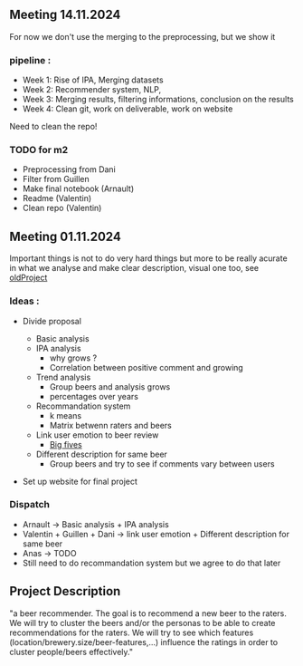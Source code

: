 

## Meeting 14.11.2024
For now we don't use the merging to the preprocessing, but we show it

### pipeline : 
- Week 1: Rise of IPA, Merging datasets
- Week 2: Recommender system, NLP, 
- Week 3: Merging results, filtering informations, conclusion on the results
- Week 4: Clean git, work on deliverable, work on website

Need to clean the repo!

### TODO for m2
- Preprocessing from Dani
- Filter from Guillen
- Make final notebook (Arnault)
- Readme (Valentin)
- Clean repo (Valentin)

## Meeting 01.11.2024
Important things is not to do very hard things but more to be really acurate in what we analyse and make clear description, visual one too, see [oldProject](https://hadriensevel.github.io/vivalavada/#fnref:3)

### Ideas : 
- Divide proposal
  - Basic analysis
  - IPA analysis
    - why grows ?
    - Correlation between positive comment and growing
  - Trend analysis
    - Group beers and analysis grows
    - percentages over years 
  - Recommandation system
    - k means
    - Matrix betwenn raters and beers  
  - Link user emotion to beer review
    - [Big fives](https://www.verywellmind.com/the-big-five-personality-dimensions-2795422)
  - Different description for same beer
    - Group beers and try to see if comments vary between users
  
- Set up website for final project

### Dispatch
- Arnault -> Basic analysis + IPA analysis
- Valentin + Guillen + Dani -> link user emotion + Different description for same beer
- Anas -> TODO
- Still need to do recommandation system but we agree to do that later


## Project Description

"a beer recommender. The goal is to recommend a new beer to the raters. We will try to cluster the beers and/or the personas to be able to create recommendations for the raters. We will try to see which features (location/brewery.size/beer-features,...) influence the ratings in order to cluster people/beers effectively."


